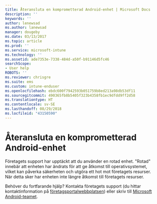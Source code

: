 ```yaml
---
title: Återansluta en komprometterad Android-enhet | Microsoft Docs
description: ''
keywords: ''
author: lenewsad
ms.author: lanewsad
manager: dougeby
ms.date: 03/13/2017
ms.topic: article
ms.prod: ''
ms.service: microsoft-intune
ms.technology: ''
ms.assetid: ade7353e-7338-484d-a50f-b91146d5fc46
searchScope:
- User help
ROBOTS: ''
ms.reviewer: chrisgre
ms.suite: ems
ms.custom: intune-enduser
ms.openlocfilehash: ebdc600f7942593b051759b8ed213a98db53df11
ms.sourcegitcommit: 490365fb8b5405f323b4358fb1ec9dfdd9ff2d58
ms.translationtype: HT
ms.contentlocale: sv-SE
ms.lasthandoff: 08/29/2018
ms.locfileid: "43150590"
---
```

# <a name="how-to-reconnect-a-compromised-android-device"></a>Återansluta en komprometterad Android-enhet

Företagets support har upptäckt att du använder en rotad enhet. "Rotad" innebär att enheten har ändrats för att ge åtkomst till operativsystemet, vilket kan påverka säkerheten och utgöra ett hot mot företagets resurser. När detta sker har enheten inte längre åtkomst till företagets resurser.

Behöver du fortfarande hjälp? Kontakta företagets support (du hittar kontaktinformation på [företagsportalwebbplatsen](https://go.microsoft.com/fwlink/?linkid=2010980)) eller skriv till <a href="mailto:wintunedroidfbk@microsoft.com?subject=I'm having trouble with a rooted device&body=Describe the issue you're experiencing here.">Microsoft Android-teamet</a>.
